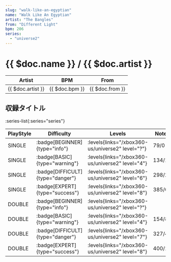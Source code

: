 ```yaml
---
slug: "walk-like-an-egyptian"
name: "Walk Like An Egyptian"
artist: "The Bangles"
from: "Different Light"
bpm: 206
series:
  - "universe2"
---
```


# {{ $doc.name }} / {{ $doc.artist }}

|Artist|BPM|From|
|------|---|----|
|{{ $doc.artist }}|{{ $doc.bpm }}|{{ $doc.from }}|

## 収録タイトル

:series-list{:series="series"}

|PlayStyle|Difficulty|Levels|Notes|Movie|
|---------|----------|------|-----|-----|
|SINGLE| :badge[BEGINNER]{type="info"}| :levels{links="/xbox360-us/universe2" level="?"}|79/0||
|SINGLE| :badge[BASIC]{type="warning"}| :levels{links="/xbox360-us/universe2" level="4"}|134/11||
|SINGLE| :badge[DIFFICULT]{type="danger"}| :levels{links="/xbox360-us/universe2" level="6"}|298/2||
|SINGLE| :badge[EXPERT]{type="success"}| :levels{links="/xbox360-us/universe2" level="8"}|385/0||
|DOUBLE| :badge[BEGINNER]{type="info"}| :levels{links="/xbox360-us/universe2" level="?"}|||
|DOUBLE| :badge[BASIC]{type="warning"}| :levels{links="/xbox360-us/universe2" level="4"}|154/8||
|DOUBLE| :badge[DIFFICULT]{type="danger"}| :levels{links="/xbox360-us/universe2" level="7"}|327/4||
|DOUBLE| :badge[EXPERT]{type="success"}| :levels{links="/xbox360-us/universe2" level="8"}|400/15||
